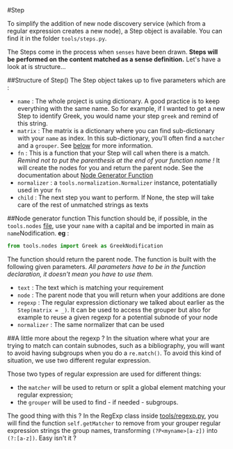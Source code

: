 #Step

To simplify the addition of new node discovery service (which from a regular expression creates a new node), a Step object is available. You can find it in the folder `tools/steps.py`.

The Steps come in the process when `senses` have been drawn. **Steps will be performed on the content matched as a sense definition.** Let's have a look at is structure... 

##Structure of Step()
The Step object takes up to five parameters which are :
- `name` : The whole project is using dictionary. A good practice is to keep everything with the same name. So for example, if I wanted to get a new Step to identify Greek, you would name your step `greek` and remind of this string.
- `matrix` : The matrix is a dictionary where you can find sub-dictionary with your `name` as index. In this sub-dictionary, you'll often find a `matcher` and a `grouper`. See [below](#a-little-more-about-the-regexp-) for more information.
- `fn` : This is a function that your Step will call when there is a match. *Remind not to put the parenthesis at the end of your function name !* It will create the nodes for you and return the parent node. See the documentation about [Node Generator Function](#node-generator-function)
- `normalizer` : a `tools.normalization.Normalizer` instance, potentatially used in your `fn`
- `child` : The next step you want to perform. If None, the step will take care of the rest of unmatched strings as texts

##Node generator function
This function should be, if possible, in the `tools.nodes` [file](../tools/nodes.py), use your `name` with a capital and be imported in main as `name`Nodification. **eg** : 

```python
from tools.nodes import Greek as GreekNodification
```

The function should return the parent node. The function is built with the following given parameters. *All parameters have to be in the function declaration, it doesn't mean you have to use them.*
- `text` : The text which is matching your requirement
- `node` : The parent node that you will return when your additions are done
- `regexp` : The regular expression dictionary we talked about earlier as the `Step(matrix = _)`. It can be used to access the grouper but also for example to reuse a given regexp for a potential subnode of your node
- `normalizer` : The same normalizer that can be used

##A little more about the regexp ?
In the situation where what your are trying to match can contain subnodes, such as a bibliography, you will want to avoid having subgroups when you do a `re.match()`. To avoid this kind of situation, we use two different regular expression.

Those two types of regular expression are used for different things: 
- the `matcher` will be used to return or split a global element matching your regular expression; 
- the `grouper` will be used to find - if needed - subgroups. 

The good thing with this ? In the RegExp class inside [tools/regexp.py](../tools/regexp.py), you will find the function `self.getMatcher` to remove from your grouper regular expression strings the group names, transforming `(?P<myname>[a-z])` into `(?:[a-z])`. Easy isn't it ?